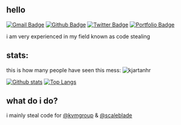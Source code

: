 ## hello
[![Gmail Badge](https://img.shields.io/badge/-kjartan@kvm.group-c14438?style=flat&logo=Gmail&logoColor=white&link=mailto:kjartan@kvm.group)](mailto:kjartan@kvm.group) [![Github Badge](https://img.shields.io/badge/-kjartanhr-grey?style=flat&logo=github&logoColor=white&link=https://github.com/kjartanhr/)](https://www.github.com/kjartanhr/) [![Twitter Badge](https://img.shields.io/badge/-kjartanhr-00acee?style=flat&logo=twitter&logoColor=white&link=https://twitter.com/kjartanhr/)](https://www.twitter.com/kjartanhr/) [![Portfolio Badge](https://img.shields.io/badge/portfolio-web-blue?style=flat&link=www.kjartan.io/)](www.kjartan.io/) <p align='left'>i am very experienced in my field known as code stealing</p>
## stats:
<p align=left> this is how many people have seen this mess: <img src=https://komarev.com/ghpvc/?username=kjartanhr alt=kjartanhr /> </p>

[![Github stats](https://github-readme-stats.vercel.app/api?username=kjartanhr&show_icons=true&include_all_commits=true)](https://github.com/kjartanhr/github-readme-stats)
[![Top Langs](https://github-readme-stats.vercel.app/api/top-langs/?username=kjartanhr&layout=compact)](https://github.com/kjartanhr/github-readme-stats)
## what do i do?
i mainly steal code for [@kvmgroup](https://github.com/kvmgroup) & [@scaleblade](https://github.com/scaleblade)
